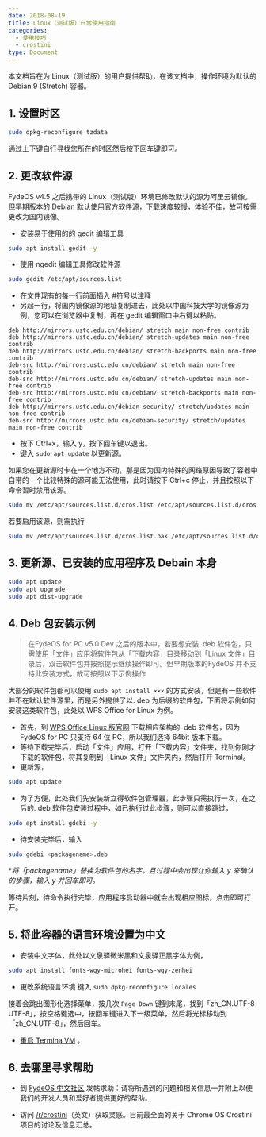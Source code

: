 ```yaml
---
date: 2018-08-19
title: Linux（测试版）日常使用指南
categories:
  - 使用技巧
  - crostini
type: Document
---
```

本文档旨在为 Linux（测试版）的用户提供帮助，在该文档中，操作环境为默认的 Debian 9 (Stretch) 容器。

## 1. 设置时区

```bash
sudo dpkg-reconfigure tzdata
```
通过上下键自行寻找您所在的时区然后按下回车键即可。

## 2. 更改软件源

FydeOS v4.5 之后携带的 Linux（测试版）环境已修改默认的源为阿里云镜像。但早期版本的 Debian 默认使用官方软件源，下载速度较慢，体验不佳，故可按需更改为国内镜像。

 - 安装易于使用的的 gedit 编辑工具
```bash
sudo apt install gedit -y
```
 - 使用 ngedit 编辑工具修改软件源
```bash
sudo gedit /etc/apt/sources.list
```
 - 在文件现有的每一行前面插入 #符号以注释
 - 另起一行，将国内镜像源的地址复制进去，此处以中国科技大学的镜像源为例，您可以在浏览器中复制，再在 gedit 编辑窗口中右键以粘贴。
```
deb http://mirrors.ustc.edu.cn/debian/ stretch main non-free contrib
deb http://mirrors.ustc.edu.cn/debian/ stretch-updates main non-free contrib
deb http://mirrors.ustc.edu.cn/debian/ stretch-backports main non-free contrib
deb-src http://mirrors.ustc.edu.cn/debian/ stretch main non-free contrib
deb-src http://mirrors.ustc.edu.cn/debian/ stretch-updates main non-free contrib
deb-src http://mirrors.ustc.edu.cn/debian/ stretch-backports main non-free contrib
deb http://mirrors.ustc.edu.cn/debian-security/ stretch/updates main non-free contrib
deb-src http://mirrors.ustc.edu.cn/debian-security/ stretch/updates main non-free contrib
```
 - 按下 Ctrl+x，输入 y，按下回车键以退出。
 - 键入 ```sudo apt update``` 以更新源。

如果您在更新源时卡在一个地方不动，那是因为国内特殊的网络原因导致了容器中自带的一个比较特殊的源可能无法使用，此时请按下 Ctrl+c 停止，并且按照以下命令暂时禁用该源。
```bash
sudo mv /etc/apt/sources.list.d/cros.list /etc/apt/sources.list.d/cros.list.bak
```
若要启用该源，则需执行
```bash
sudo mv /etc/apt/sources.list.d/cros.list.bak /etc/apt/sources.list.d/cros.list
```

## 3. 更新源、已安装的应用程序及 Debain 本身

```bash
sudo apt update
sudo apt upgrade
sudo apt dist-upgrade
```

## 4. Deb 包安装示例

>在FydeOS for PC v5.0 Dev 之后的版本中，若要想安装. deb 软件包，只需使用「文件」应用将软件包从「下载内容」目录移动到「Linux 文件」目录后，双击软件包并按照提示继续操作即可。但早期版本的FydeOS 并不支持此安装方式，故可按照以下示例操作

大部分的软件包都可以使用 ```sudo apt install ×××``` 的方式安装，但是有一些软件并不在默认软件源里，而是另外提供了以. deb 为后缀的软件包，下面将示例如何安装这类软件包，此处以 WPS Office for Linux 为例。

 - 首先，到 [WPS Office Linux 版官网](http://linux.wps.cn/) 下载相应架构的. deb 软件包，因为 FydeOS for PC 只支持 64 位 PC，所以我们选择 64bit 版本下载。
 - 等待下载完毕后，启动「文件」应用，打开「下载内容」文件夹，找到你刚才下载的软件包，将其复制到「Linux 文件」文件夹内，然后打开 Terminal。
 - 更新源，
```bash
sudo apt update
```
 - 为了方便，此处我们先安装新立得软件包管理器，此步骤只需执行一次，在之后的. deb 软件包安装过程中，如已执行过此步骤，则可以直接跳过，
```bash
sudo apt install gdebi -y
```
 - 待安装完毕后，输入
```bash
sudo gdebi <packagename>.deb
```
*_将「packagename」替换为软件包的名字。且过程中会出现让你输入 y 来确认的步骤，输入 y 并回车即可。_

等待片刻，待命令执行完毕，应用程序启动器中就会出现相应图标，点击即可打开。

## 5. 将此容器的语言环境设置为中文

 - 安装中文字体，此处以文泉驿微米黑和文泉驿正黑字体为例，
```bash
sudo apt install fonts-wqy-microhei fonts-wqy-zenhei
```
 - 更改系统语言环境
键入 ```sudo dpkg-reconfigure locales```

接着会跳出图形化选择菜单，按几次 ```Page Down``` 键到末尾，找到「zh_CN.UTF-8 UTF-8」，按空格键选中，按回车键进入下一级菜单，然后将光标移动到「zh_CN.UTF-8」，然后回车。

 - [重启 Termina VM](/使用技巧/crostini/Linux-测试版-设置向导/#5-其他提示) 。


## 6. 去哪里寻求帮助

 - 到 [FydeOS 中文社区](https://fydeos.com/community) 发帖求助：请将所遇到的问题和相关信息一并附上以便我们的开发人员和爱好者提供更好的帮助。

 - 访问 [/r/crostini](https://www.reddit.com/r/crostini)（英文）获取灵感。目前最全面的关于 Chrome OS Crostini 项目的讨论及信息汇总。
